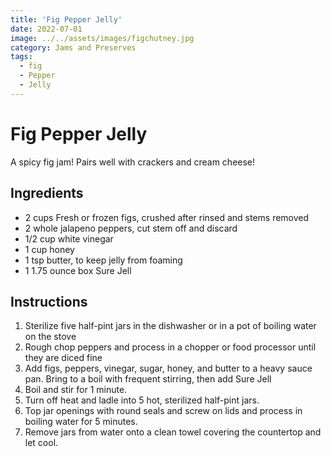 ```yaml
---
title: 'Fig Pepper Jelly'
date: 2022-07-01
image: ../../assets/images/figchutney.jpg
category: Jams and Preserves
tags:
  - fig
  - Pepper
  - Jelly
---
```



# Fig Pepper Jelly

A spicy fig jam! Pairs well with crackers and cream cheese!

## Ingredients



- 2 cups Fresh or frozen figs, crushed after rinsed and stems removed
- 2 whole jalapeno peppers, cut stem off and discard
- 1/2 cup white vinegar
- 1 cup honey
- 1 tsp butter, to keep jelly from foaming
- 1 1.75 ounce box Sure Jell

## Instructions



1. Sterilize five half-pint jars in the dishwasher or in a pot of boiling water on the stove
2. Rough chop peppers and process in a chopper or food processor until they are diced fine
3. Add figs, peppers, vinegar, sugar, honey, and butter to a heavy sauce pan. Bring to a boil with frequent stirring, then add Sure Jell
4. Boil and stir for 1 minute.
5. Turn off heat and ladle into 5 hot, sterilized half-pint jars.
6. Top jar openings with round seals and screw on lids and process in boiling water for 5 minutes.
7. Remove jars from water onto a clean towel covering the countertop and let cool.
